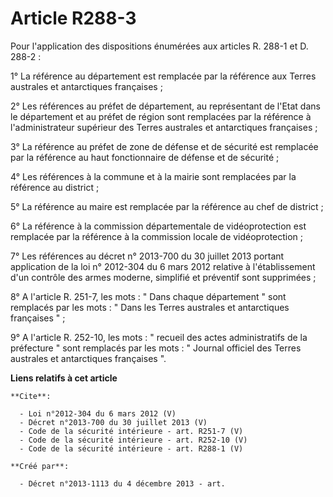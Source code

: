 # Article R288-3

Pour l'application des dispositions énumérées aux articles R. 288-1 et D. 288-2 : 

1° La référence au département est remplacée par la référence aux Terres australes et antarctiques françaises ; 

2° Les références au préfet de département, au représentant de l'Etat dans le département et au préfet de région sont
remplacées par la référence à l'administrateur supérieur des Terres australes et antarctiques françaises ; 

3° La référence au préfet de zone de défense et de sécurité est remplacée par la référence au haut fonctionnaire de défense
et de sécurité ; 

4° Les références à la commune et à la mairie sont remplacées par la référence au district ; 

5° La référence au maire est remplacée par la référence au chef de district ; 

6° La référence à la commission départementale de vidéoprotection est remplacée par la référence à la commission locale de
vidéoprotection ; 

7° Les références au décret n° 2013-700 du 30 juillet 2013 portant application de la loi n° 2012-304 du 6 mars 2012 relative
à l'établissement d'un contrôle des armes moderne, simplifié et préventif sont supprimées ; 

8° A l'article R. 251-7, les mots : " Dans chaque département " sont remplacés par les mots : " Dans les Terres australes et
antarctiques françaises " ; 

9° A l'article R. 252-10, les mots : " recueil des actes administratifs de la préfecture " sont remplacés par les mots : "
Journal officiel des Terres australes et antarctiques françaises ".

**Liens relatifs à cet article**

	**Cite**:

	  - Loi n°2012-304 du 6 mars 2012 (V)
	  - Décret n°2013-700 du 30 juillet 2013 (V)
	  - Code de la sécurité intérieure - art. R251-7 (V)
	  - Code de la sécurité intérieure - art. R252-10 (V)
	  - Code de la sécurité intérieure - art. R288-1 (V)

	**Créé par**:

	  - Décret n°2013-1113 du 4 décembre 2013 - art.
